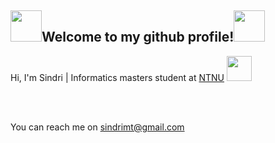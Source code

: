 <h2><img src="https://user-images.githubusercontent.com/69514093/161380605-ff3e1b4f-14a7-4936-a193-3546c7980b7d.gif" width="50" height="50" />Welcome to my github profile!<img src="https://user-images.githubusercontent.com/69514093/161380605-ff3e1b4f-14a7-4936-a193-3546c7980b7d.gif" width="50" height="50" /></h2>

<span>Hi, I'm Sindri | Informatics masters student at <a href = "https://www.ntnu.no/">NTNU</a>
<img src = "https://rankedbyvotes.com/wp-content/uploads/Community-Education.gif" width="40"/></span> 

<br/>
<br/>

You can reach me on <sindrimt@gmail.com> 
